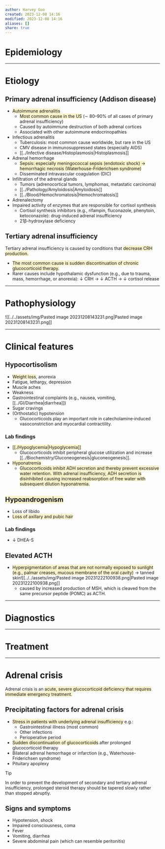 ```yaml
---
author: Harvey Guo
created: 2023-12-08 14:16
modified: 2023-12-08 14:16
aliases: []
share: true
---
```


# Epidemiology


---
# Etiology
## Primary adrenal insufficiency (Addison disease)
- <span style="background:rgba(240, 200, 0, 0.2)">Autoimmune adrenalitis</span>
	- <span style="background:rgba(240, 200, 0, 0.2)">Most common cause in the US</span> (∼ 80–90% of all cases of primary adrenal insufficiency)
	- Caused by autoimmune destruction of both adrenal cortices
	- Associated with other autoimmune endocrinopathies
- Infectious adrenalitis
	- Tuberculosis: most common cause worldwide, but rare in the US
	- CMV disease in immunosuppressed states (especially AIDS)
	- [[../Infective disease/Histoplasmosis|Histoplasmosis]]
- Adrenal hemorrhage 
	- <span style="background:rgba(240, 200, 0, 0.2)">Sepsis: especially meningococcal sepsis (endotoxic shock) → hemorrhagic necrosis (Waterhouse-Friderichsen syndrome)</span>
	- Disseminated intravascular coagulation (DIC)
- Infiltration of the adrenal glands
	- Tumors (adrenocortical tumors, lymphomas, metastatic carcinoma)
	- [[../Pathology/Amyloidosis|Amyloidosis]]
	- [[../Blood/Hemochromatosis|Hemochromatosis]]
- Adrenalectomy
- Impaired activity of enzymes that are responsible for cortisol synthesis
	- Cortisol synthesis inhibitors (e.g., rifampin, fluconazole, phenytoin, ketoconazole): drug-induced adrenal insufficiency
	- 21β-hydroxylase deficiency
## Tertiary adrenal insufficiency
Tertiary adrenal insufficiency is caused by conditions that <span style="background:rgba(240, 200, 0, 0.2)">decrease CRH production.</span>
- <span style="background:rgba(240, 200, 0, 0.2)">The most common cause is sudden discontinuation of chronic glucocorticoid therapy.</span>
- Rarer causes include hypothalamic dysfunction (e.g., due to trauma, mass, hemorrhage, or anorexia): ↓ CRH → ↓ ACTH → ↓ cortisol release

---
# Pathophysiology
![[../../assets/img/Pasted image 20231208143231.png|Pasted image 20231208143231.png]]

---
# Clinical features
## Hypocortisolism
- <span style="background:rgba(240, 200, 0, 0.2)">Weight loss</span>, anorexia
- Fatigue, lethargy, depression
- Muscle aches
- Weakness
- Gastrointestinal complaints (e.g., nausea, vomiting, [[../GI/Diarrhea|diarrhea]])
- Sugar cravings
- (Orthostatic) hypotension
	- Glucocorticoids play an important role in catecholamine‑induced vasoconstriction and myocardial contractility.
### Lab findings
- <span style="background:rgba(240, 200, 0, 0.2)">[[./Hypoglycemia|Hypoglycemia]] </span>
	- Glucocorticoids inhibit peripheral glucose utilization and increase [[../Biochemistry/Gluconeogenesis|gluconeogenesis]].
- <span style="background:rgba(240, 200, 0, 0.2)">Hyponatremia</span>
	- <span style="background:rgba(240, 200, 0, 0.2)">Glucocorticoids inhibit ADH secretion and thereby prevent excessive water retention. With adrenal insufficiency, ADH secretion is disinhibited causing increased reabsorption of free water with subsequent dilution hyponatremia.</span>
## <span style="background:rgba(240, 200, 0, 0.2)">Hypoandrogenism</span>
- Loss of libido
- <span style="background:rgba(240, 200, 0, 0.2)">Loss of axillary and pubic hair</span>
### Lab findings
- ↓ DHEA-S
## Elevated ACTH
- <span style="background:rgba(240, 200, 0, 0.2)">Hyperpigmentation of areas that are not normally exposed to sunlight (e.g., palmar creases, mucous membrane of the oral cavity)</span> → tanned skin![[../../assets/img/Pasted image 20231222100938.png|Pasted image 20231222100938.png]]
	- caused by increased production of MSH, which is cleaved from the same precursor peptide (POMC) as ACTH.

---
# Diagnostics


---
# Treatment


---
# Adrenal crisis
Adrenal crisis is an <span style="background:rgba(240, 200, 0, 0.2)">acute, severe glucocorticoid deficiency that requires immediate emergency treatment.</span>
## Precipitating factors for adrenal crisis
- <span style="background:rgba(240, 200, 0, 0.2)">Stress in patients with underlying adrenal insufficiency</span> e.g.:
	- Gastrointestinal illness (most common)
	- Other infections
	- Perioperative period
- <span style="background:rgba(240, 200, 0, 0.2)">Sudden discontinuation of glucocorticoids</span> after prolonged glucocorticoid therapy 
- Bilateral adrenal hemorrhage or infarction (e.g., Waterhouse-Friderichsen syndrome)
- Pituitary apoplexy
>[!tip] 
>In order to prevent the development of secondary and tertiary adrenal insufficiency, prolonged steroid therapy should be tapered slowly rather than stopped abruptly.

## Signs and symptoms
- Hypotension, shock
- Impaired consciousness, coma
- Fever
- Vomiting, diarrhea
- Severe abdominal pain (which can resemble peritonitis)